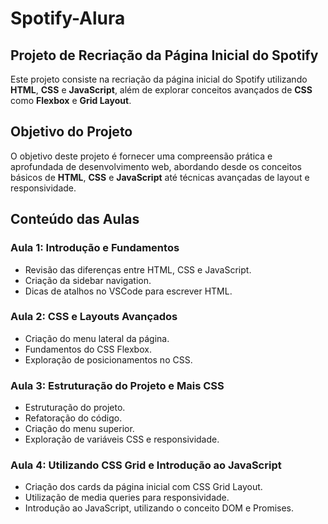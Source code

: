 # Spotify-Alura

## Projeto de Recriação da Página Inicial do Spotify

Este projeto consiste na recriação da página inicial do Spotify utilizando **HTML**, **CSS** e **JavaScript**, além de explorar conceitos avançados de **CSS** como **Flexbox** e **Grid Layout**.

## Objetivo do Projeto

O objetivo deste projeto é fornecer uma compreensão prática e aprofundada de desenvolvimento web, abordando desde os conceitos básicos de **HTML**, **CSS** e **JavaScript** até técnicas avançadas de layout e responsividade.

## Conteúdo das Aulas

### Aula 1: Introdução e Fundamentos
- Revisão das diferenças entre HTML, CSS e JavaScript.
- Criação da sidebar navigation.
- Dicas de atalhos no VSCode para escrever HTML.

### Aula 2: CSS e Layouts Avançados
- Criação do menu lateral da página.
- Fundamentos do CSS Flexbox.
- Exploração de posicionamentos no CSS.

### Aula 3: Estruturação do Projeto e Mais CSS
- Estruturação do projeto.
- Refatoração do código.
- Criação do menu superior.
- Exploração de variáveis CSS e responsividade.

### Aula 4: Utilizando CSS Grid e Introdução ao JavaScript
- Criação dos cards da página inicial com CSS Grid Layout.
- Utilização de media queries para responsividade.
- Introdução ao JavaScript, utilizando o conceito DOM e Promises.
